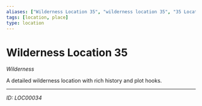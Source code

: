```yaml
---
aliases: ["Wilderness Location 35", "wilderness location 35", "35 Location Wilderness"]
tags: [location, place]
type: location
---
```


# Wilderness Location 35

*Wilderness*

A detailed wilderness location with rich history and plot hooks.

---
*ID: LOC00034*